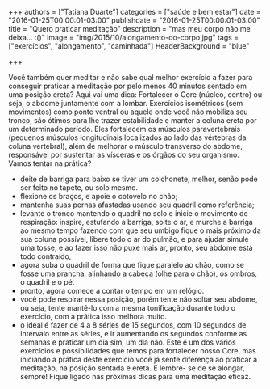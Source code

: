 +++
authors = ["Tatiana Duarte"]
categories = ["saúde e bem estar"]
date = "2016-01-25T00:00:01-03:00"
publishdate = "2016-01-25T00:00:01-03:00"
title = "Quero praticar meditação"
description = "mas meu corpo não me deixa... :()"
image = "img/2015/10/alongamento-do-corpo.jpg"
tags = ["exercícios", "alongamento", "caminhada"]
HeaderBackground = "blue"

+++



Você também quer meditar e não sabe qual melhor exercício a fazer para conseguir praticar a meditação por pelo menos  40 minutos sentado em uma posição ereta?
Aqui vai uma dica: Fortalecer o Core (núcleo, centro) ou seja, o abdome juntamente com a lombar. Exercícios isométricos (sem movimentos) como ponte ventral ou aquele onde você não mobiliza seu tronco, são ótimos para lhe trazer estabilidade e manter a coluna ereta por um determinado período. Eles fortalecem os músculos paravertebrais (pequenos músculos longitudinais localizados ao lado das vértebras da coluna vertebral), além de melhorar o músculo transverso do abdome, responsável por sustentar as vísceras e os órgãos do seu organismo.
Vamos tentar na prática?
- deite de barriga para baixo se tiver um colchonete, melhor, senão pode ser feito no tapete, ou solo mesmo.
- flexione os braços, e apoie o cotovelo no chão;
- mantenha suas pernas afastadas usando seu quadril como referência;
- levante o tronco mantendo o quadril no solo e inicie o movimento de respiração: inspire, estufando a barriga, solte o ar, e murche a barriga ao mesmo tempo fazendo com que seu umbigo fique o mais próximo da sua coluna possível, libere todo o ar do pulmão, e para ajudar simule uma tosse, e ao fazer isso não puxe mais ar, pronto, seu abdome está todo contraído,
- agora suba o quadril de forma que fique paralelo ao chão, como se fosse uma prancha, alinhando a cabeça (olhe para o chão), os ombros, o quadril e o pé.
- pronto, agora comece a contar o tempo em um relógio.
- você pode respirar nessa posição, porém tente não soltar seu abdome, ou seja, tente mantê-lo com a mesma tonificação durante todo o exercício, com a prática isso melhora muito.
- o ideal é fazer de 4 a 8 séries de 15 segundos, com 10 segundos de intervalo entre as séries, e ir aumentando os segundos conforme as semanas e praticar um dia sim, um dia não.
Este é um dos vários exercícios e possibilidades que temos para fortalecer nosso Core, mas iniciando a prática deste exercício você já sente diferença ao praticar a meditação, na posição sentada e ereta. E lembre- se de se alongar, sempre!
Fique ligado nas próximas dicas para uma meditação eficaz.
